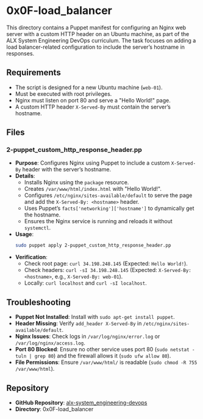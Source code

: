 # 0x0F-load_balancer

This directory contains a Puppet manifest for configuring an Nginx web server with a custom HTTP header on an Ubuntu machine, as part of the ALX System Engineering DevOps curriculum. The task focuses on adding a load balancer-related configuration to include the server’s hostname in responses.

## Requirements
- The script is designed for a new Ubuntu machine (`web-01`).
- Must be executed with root privileges.
- Nginx must listen on port 80 and serve a "Hello World!" page.
- A custom HTTP header `X-Served-By` must contain the server’s hostname.

## Files

### 2-puppet_custom_http_response_header.pp
- **Purpose**: Configures Nginx using Puppet to include a custom `X-Served-By` header with the server’s hostname.
- **Details**:
  - Installs Nginx using the `package` resource.
  - Creates `/var/www/html/index.html` with "Hello World!".
  - Configures `/etc/nginx/sites-available/default` to serve the page and add the `X-Served-By: <hostname>` header.
  - Uses Puppet’s `facts['networking']['hostname']` to dynamically get the hostname.
  - Ensures the Nginx service is running and reloads it without `systemctl`.
- **Usage**:
  ```bash
  sudo puppet apply 2-puppet_custom_http_response_header.pp
  ```
- **Verification**:
  - Check root page: `curl 34.198.248.145` (Expected: `Hello World!`).
  - Check headers: `curl -sI 34.198.248.145` (Expected: `X-Served-By: <hostname>`, e.g., `X-Served-By: web-01`).
  - Locally: `curl localhost` and `curl -sI localhost`.

## Troubleshooting
- **Puppet Not Installed**: Install with `sudo apt-get install puppet`.
- **Header Missing**: Verify `add_header X-Served-By` in `/etc/nginx/sites-available/default`.
- **Nginx Issues**: Check logs in `/var/log/nginx/error.log` or `/var/log/nginx/access.log`.
- **Port 80 Blocked**: Ensure no other service uses port 80 (`sudo netstat -tuln | grep 80`) and the firewall allows it (`sudo ufw allow 80`).
- **File Permissions**: Ensure `/var/www/html/` is readable (`sudo chmod -R 755 /var/www/html`).

## Repository
- **GitHub Repository**: [alx-system_engineering-devops](https://github.com/alx-system_engineering-devops)
- **Directory**: 0x0F-load_balancer